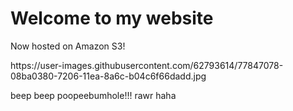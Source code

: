 <html xmlns="http://www.w3.org/1999/xhtml" >
<head>
<title>My Website Home Page</title>
</head>
<body>
<h1>Welcome to my website</h1>
<p>Now hosted on Amazon S3!</p>
 <p> https://user-images.githubusercontent.com/62793614/77847078-08ba0380-7206-11ea-8a6c-b04c6f66dadd.jpg</p>
<p>beep beep poopeebumhole!!! rawr haha</p>
</body>
</html>

